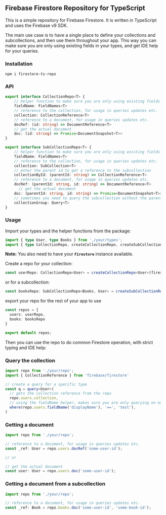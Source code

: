 ## Firebase Firestore Repository for TypeScript

This is a simple repository for Firebase Firestore. It is written in TypeScript and uses the Firebase v9 SDK.

The main use case is to have a single place to define your collections and subcollections, and then use them throughout your app. This way you can make sure you are only using existing fields in your types, and get IDE help for your queries.

### Installation

```npm i firestore-ts-repo```

### API
```typescript
export interface CollectionRepo<T> {
    // helper function to make sure you are only using existing fields in your type
    fieldName: FieldNames<T>
    // reference to the collection, for usage in queries updates etc.
    collection: CollectionReference<T>
    // reference to a document, for usage in queries updates etc.
    docRef: (id: string) => DocumentReference<T>
    // get the actual document
    doc: (id: string) => Promise<DocumentSnapshot<T>>
}

export interface SubCollectionRepo<T> {
    // helper function to make sure you are only using existing fields in your type
    fieldName: FieldNames<T>
    // reference to the collection, for usage in queries updates etc.
    collection: SubCollection<T>
    // enter the parent id to get a reference to the subcollection
    collectionById: (parentId: string) => CollectionReference<T>
    // reference to a document, for usage in queries updates etc.
    docRef: (parentId: string, id: string) => DocumentReference<T>
      // get the actual document
    doc: (parentId: string, id: string) => Promise<DocumentSnapshot<T>>
    // sometimes you need to query the subcollection without the parentId, this uses collectionGroup from Firestore
    collectionGroup: Query<T>
}
```

### Usage

Import your types and the helper functions from the package:
```typescript
import { type User, type Books } from './your/types';
import { type CollectionRepo, createCollectionRepo, createSubCollectionRepo, type SubCollectionRepo } from 'firestore-repo'
```

**Note:** You also need to have your **`Firestore`** instance available. 

Create a repo for your collection:
```typescript
const userRepo: CollectionRepo<User> = createCollectionRepo<User>(firestore, 'users');
```

or for a subcollection:
```typescript
const booksRepo: SubCollectionRepo<Books, User> = createSubCollectionRepo<Books>(firestore, 'users', 'books');
```

export your repo for the rest of your app to use
```typescript
const repos = {
  users: userRepo,
  books: booksRepo
}

export default repos;
```

Then you can use the repo to do common Firestore operation, with strict typing and IDE help:

### Query the collection

```typescript   
import repo from './your/repo';
import { CollectionReference } from 'firebase/firestore'

// create a query for a specific type
const q = query<User>(
  // gets the collection reference from the repo
  repo.users.collection,
  // using the fieldName helper, makes sure you are only querying on existing fields in the User type
  where(repo.users.fieldName('displayName'), '==', 'test'),
)
```

### Getting a document
```typescript   
import repo from './your/repo';

// reference to a document, for usage in queries updates etc.
const _ref: User = repo.users.docRef('some-user-id');

// or

// get the actual document
const user: User = repo.users.doc('some-user-id');
```

### Getting a document from a subcollection
```typescript   
import repo from './your/repo';

// reference to a document, for usage in queries updates etc.
const _ref: Book = repo.books.doc('some-user-id', 'some-book-id');
```


